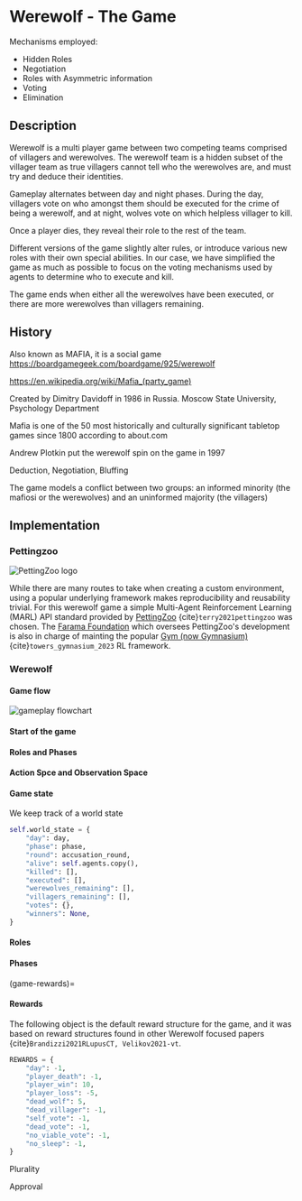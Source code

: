 # Werewolf - The Game

Mechanisms employed:
- Hidden Roles
- Negotiation
- Roles with Asymmetric information
- Voting
- Elimination

## Description

Werewolf is a multi player game between two competing teams comprised of villagers and werewolves. The werewolf team is a hidden subset of the villager team as true villagers cannot tell who the werewolves are, and must try and deduce their identities.

Gameplay alternates between day and night phases. During the day, villagers vote on who amongst them should be executed for the crime of being a werewolf, and at night, wolves vote on which helpless villager to kill.

Once a player dies, they reveal their role to the rest of the team.

Different versions of the game slightly alter rules, or introduce various new roles with their own special abilities. In our case, we have simplified the game as much as possible to focus on the voting mechanisms used by agents to determine who to execute and kill.

The game ends when either all the werewolves have been executed, or there are more werewolves than villagers remaining.

## History

Also known as MAFIA, it is a social game
https://boardgamegeek.com/boardgame/925/werewolf

https://en.wikipedia.org/wiki/Mafia_(party_game)

Created by Dimitry Davidoff in 1986 in Russia. Moscow State University, Psychology Department


Mafia is one of the 50 most historically and culturally significant tabletop games since 1800 according to about.com


Andrew Plotkin put the werewolf spin on the game in 1997

Deduction, Negotiation, Bluffing

The game models a conflict between two groups: an informed minority (the mafiosi or the werewolves) and an uninformed majority (the villagers)


## Implementation

### Pettingzoo

![PettingZoo logo](https://pettingzoo.farama.org/_images/pettingzoo-text.png)

While there are many routes to take when creating a custom environment, using a popular underlying framework makes reproducibility and reusability trivial. For this werewolf game a simple Multi-Agent Reinforcement Learning (MARL) API standard provided by [PettingZoo](https://pettingzoo.farama.org/) {cite}`terry2021pettingzoo` was chosen. The [Farama Foundation](https://farama.org/) which oversees PettingZoo's development is also in charge of mainting the popular [Gym (now Gymnasium)](https://gymnasium.farama.org/) {cite}`towers_gymnasium_2023` RL framework.


### Werewolf

#### Game flow

![gameplay flowchart](images/werewolf-flowchart.svg)

#### Start of the game

#### Roles and Phases

#### Action Spce and Observation Space

#### Game state

We keep track of a world state
```python
self.world_state = {
    "day": day,
    "phase": phase,
    "round": accusation_round,
    "alive": self.agents.copy(),
    "killed": [],
    "executed": [],
    "werewolves_remaining": [],
    "villagers_remaining": [],
    "votes": {},
    "winners": None,
}
```


#### Roles


#### Phases

(game-rewards)=
#### Rewards

The following object is the default reward structure for the game, and it was based on reward structures found in other Werewolf focused papers {cite}`Brandizzi2021RLupusCT, Velikov2021-vt`.

```python
REWARDS = {
    "day": -1,
    "player_death": -1,
    "player_win": 10,
    "player_loss": -5,
    "dead_wolf": 5,
    "dead_villager": -1,
    "self_vote": -1,
    "dead_vote": -1,
    "no_viable_vote": -1,
    "no_sleep": -1,
}
```
Plurality

Approval



